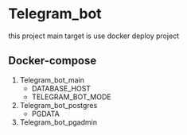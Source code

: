 Telegram_bot
=
this project main target is use docker deploy project

Docker-compose
-
1. Telegram_bot_main
   + DATABASE_HOST
   + TELEGRAM_BOT_MODE
2. Telegram_bot_postgres 
   + PGDATA
3. Telegram_bot_pgadmin